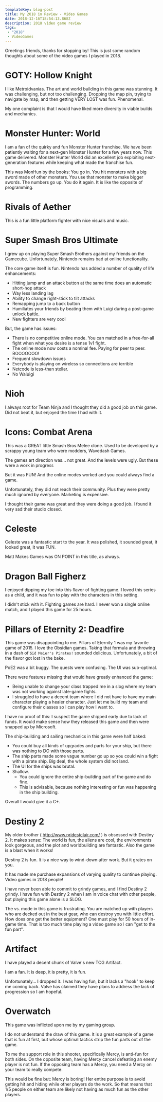 ```yaml
---
templateKey: blog-post
title: My 2018 in Review - Video Games
date: 2018-12-16T18:54:13.868Z
description: 2018 video game review
tags:
 - "2018" 
 - VideoGames
---
```


Greetings friends, thanks for stopping by! This is just some random thoughts about some of the video games I played in 2018.

# GOTY: Hollow Knight

I like Metroidvanias. The art and world building in this game was stunning. It was challenging, but not too challenging. Dropping the map pin,  trying to navigate by map, and then getting VERY LOST was fun. Phenomenal.

My one complaint is that I would have liked more diversity in viable builds and mechanics.


# Monster Hunter: World
I am a fan of the quirky and fun Monster Hunter franchise. We have been patiently waiting for a next-gen Monster Hunter for a few years now. This game delivered. Monster Hunter World did an excellent job exploiting next-generation features while keeping what made the franchise fun.

This was MonHun by the books: You go in. You hit monsters with a big sword made of other monsters. You use that monster to make bigger swords. The numbers go up. You do it again. It is like the opposite of programming.

# Rivals of Aether
This is a fun little platform fighter with nice visuals and music.

# Super Smash Bros Ultimate

I grew up on playing Super Smash Brothers against my friends on the Gamecube. Unfortunately, Nintendo remains bad at online functionality.

The core game itself is fun. Nintendo has added a number of quality of life enhancements:

- Hitting jump and an attack button at the same time does an automatic short-hop attack
- Way less landing lag
- Ability to change right-stick to tilt attacks
- Remapping jump to a back button
- Humiliates your friends by beating them with Luigi during a post-game unlock battle.
- New fighters are very cool

But, the game has issues:

- There is no competitive online mode. You can matched in a free-for-all fight when what you desire is a tense 1v1 fight.
- The online mode now costs a nominal fee. Paying for peer to peer. BOOOOOOO!
- Frequent slowdown issues
- Everybody is playing on wireless so connections are terrible
- Netcode is less-than stellar.
- No Waluigi

# Nioh

I always root for Team Ninja and I thought they did a good job on this game. Did not beat it, but enjoyed the time I had with it.

# Icons: Combat Arena

This was a GREAT little Smash Bros Melee clone. Used to be developed by a scrappy young team who were modders, Wavedash Games.

The games art direction was... not great. And the levels were ugly. But these were a work in progress

But it was FUN! And the online modes worked and you could always find a game.

Unfortunately, they did not reach their community. Plus they were pretty much ignored by everyone. Marketing is expensive.

I thought their game was great and they were doing a good job. I found it very sad their studio closed.

# Celeste

Celeste was a fantastic start to the year. It was polished, it sounded great, it looked great, it was FUN.

Matt Makes Games was ON POINT in this title, as always.
# Dragon Ball Figherz
I enjoyed dipping my toe into this flavor of fighting game. I loved this series as a child, and it was fun to play with the characters in this setting.

I didn't stick with it. Fighting games are hard. I never won a single online match, and I played this game for 25 hours.

# Pillars of Eternity 2: Deadfire

This game was disappointing to me. Pillars of Eternity 1 was my favorite game of 2015. I love the Obsidian games. Taking that formula and throwing in a dash of `Sid Meier's Pirates!` sounded delicious. Unfortunately, a bit of the flavor got lost in the bake.

PoE2 was a bit buggy. The quests were confusing. The UI was sub-optimal. 

There were features missing that would have greatly enhanced the game:
 - Being unable to change your class trapped me in a slog where my team was not working against late-game fights.
 - I struggled to have a decent team where I did not have to have my main character playing a healer character. Just let me build my team and configure their classes so I can play how I want to.

I have no proof of this: I suspect the game shipped early due to lack of funds. It would make sense how they released this game and then were snapped up by Microsoft.

The ship-building and sailing mechanics in this game were half baked: 

- You could buy all kinds of upgrades and parts for your ship, but there was nothing to DO with those parts. 
- The ship parts made some vague number go up so you could win a fight with a pirate ship. Big deal, the whole system did not land. 
- The UI for the ships was brutal.
- Shallow.
  - You could ignore the entire ship-building part of the game and do fine. 
  - This is advisable, because nothing interesting or fun was happening in the ship building. 


Overall I would give it a C+.
# Destiny 2

My older brother ( http://www.pridestclair.com/ ) is obsessed with Destiny 2. It makes sense: The world is fun, the aliens are cool, the environments look gorgeous, and the plot and worldbuilding are fantastic. Also the game is a blast when it works!

Destiny 2 is fun. It is a nice way to wind-down after work. But it grates on you.

It has made me purchase expansions of varying quality to continue playing. Video games in 2018 people!

I have never been able to commit to grindy games, and I find Destiny 2 grindy. I have fun with Destiny 2  when I am in voice chat with other people, but playing this game alone is a SLOG.

The vs. mode in this game is frustrating. You are matched up with players who are decked out in the best gear, who can destroy you with little effort. How does one get the better equipment? One must play for 50 hours of in-game time. That is too much time playing a video game so I can "get to the fun part".

# Artifact

I have played a decent chunk of Valve's new TCG Artifact.

I am a fan. It is deep, it is pretty, it is fun.

Unfortunately... I dropped it. I was having fun, but it lacks a "hook" to keep me coming back. Valve has claimed they have plans to address the lack of progression so I am hopeful.

# Overwatch

This game was inflicted upon me by my gaming group.

I do not understand the draw of this game. It is a great example of a game that is fun at first, but whose optimal tactics strip the fun parts out of the game.

To me the support role in this shooter, specifically Mercy, is anti-fun for both sides. On the opposite team, having Mercy cancel defeating an enemy player is not fun. If the opposing team has a Mercy, you need a Mercy on your team to really compete. 

This would be fine but: Mercy is boring! Her entire purpose is to avoid getting hit and hiding while other players do the work. So that means that 1/5 people on either team are likely not having as much fun as the other players. 
